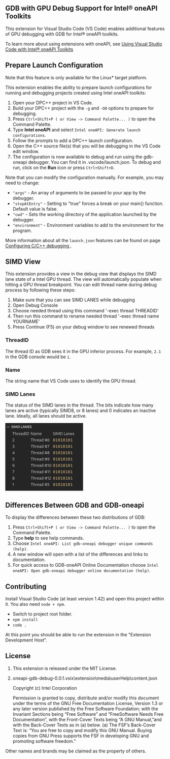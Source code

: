## GDB with GPU Debug Support for Intel® oneAPI Toolkits

This extension for Visual Studio Code (VS Code) enables
additional features of GPU debugging with GDB for Intel® oneAPI toolkits.

To learn more about using extensions with oneAPI, see [Using Visual Studio Code with Intel® oneAPI Toolkits](https://www.intel.com/content/www/us/en/develop/documentation/using-vs-code-with-intel-oneapi/top.html)

## Prepare Launch Configuration
Note that this feature is only available for the Linux* target platform.

This extension enables the ability to prepare launch configurations for running
and debugging projects created using Intel oneAPI toolkits:

1. Open your DPC++ project in VS Code.
2. Build your DPC++ project with the `-g` and `-O0` options to prepare for
   debugging.
3. Press `Ctrl+Shift+P ( or View -> Command Palette... )` to open the Command
   Palette.
4. Type **Intel oneAPI** and select `Intel oneAPI: Generate launch configurations`.
5. Follow the prompts to add a DPC++ launch configuration.
6. Open the C++ source file(s) that you will be debugging in the VS Code edit window.
7. The configuration is now available to debug and run using the gdb-oneapi debugger. You can find it in .vscode/launch.json. To debug and run, click on the **Run** icon or press `Ctrl+Shift+D`.

Note that you can modify the configuration manually. For example, you may need to change:

* `"args"` - An array of arguments to be passed to your app by the debugger.
* `"stopAtEntry"` - Setting to "true" forces a break on your main() function. Default value is false.
* `"cwd"` - Sets the working directory of the application launched by the debugger.
* `"environment"` - Environment variables to add to the environment for the program.

More information about all the `launch.json` features can be found on page [Configuring C/C++ debugging
](https://code.visualstudio.com/docs/cpp/launch-json-reference).

## SIMD View
This extension provides a view in the debug view that displays the SIMD lane state of a Intel GPU thread. The view will automatically populate when hitting a GPU thread breakpoint.
You can edit thread name during debug process by following these steps:
1. Make sure that you can see SIMD LANES while debugging
2. Open Debug Console
3. Choose needed thread using this command '-exec thread THREADID'
4. Then run this command to rename needed thread '-exec thread name YOURNAME'
5. Press Continue (F5) on your debug window to see renewed threads

### ThreadID
The thread ID as GDB sees it in the GPU inferior process. For example, `2.1` in the GDB console would be `1`.

### Name
The string name that VS Code uses to identify the GPU thread.

### SIMD Lanes
The status of the SIMD lanes in the thread. The bits indicate how many lanes are active (typically SIMD8, or 8 lanes) and 0 indicates an inactive lane.
Ideally, all lanes should be active.

![View of SIMD view in VSCode debug session](/media/simd.png)

## Differences Between GDB and GDB-oneapi
To display the differences between these two distributions of GDB:
1. Press `Ctrl+Shift+P ( or View -> Command Palette... )` to open the Command Palette.
2. Type **help** to see help commands.
3. Choose `Intel oneAPI: List gdb-oneapi debugger unique commands (help)`.
4. A new window will open with a list of the differences and links to documentation.
5. For quick access to GDB-oneAPI Online Documentation choose `Intel oneAPI: Open gdb-oneapi debugger online documentation (help)`.

## Contributing
Install Visual Studio Code (at least version 1.42) and open this project within it. You also need `node + npm`.
- Switch to project root folder.
- `npm install`
- `code .`

At this point you should be able to run the extension in the "Extension
Development Host".

## License
1. This extension is released under the MIT License.


2. oneapi-gdb-debug-0.0.1.vsix\extension\media\userHelp\content.json

    Copyright (c) Intel Corporation

    Permission is granted to copy, distribute and/or modify this document under the terms of
    the GNU Free Documentation License, Version 1.3 or any later version published by the Free
    Software Foundation; with the Invariant Sections being “Free Software” and “FreeSoftware
    Needs Free Documentation”, with the Front-Cover Texts being “A GNU Manual,”and with the
    Back-Cover Texts as in (a) below.
    (a) The FSF’s Back-Cover Text is: “You are free to copy and modify this GNU Manual.
    Buying copies from GNU Press supports the FSF in developing
    GNU and promoting software freedom.”

Other names and brands may be claimed as the property of others.
